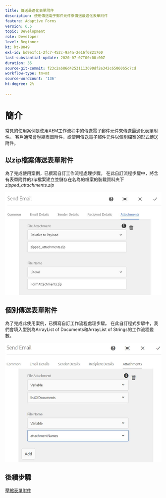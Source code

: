 ```yaml
---
title: 傳送最適化表單附件
description: 使用傳送電子郵件元件來傳送最適化表單附件
feature: Adaptive Forms
version: 6.5
topic: Development
role: Developer
level: Beginner
kt: kt-8049
exl-id: bd9e1fc1-2fc7-452c-9a4a-2e16f6821760
last-substantial-update: 2020-07-07T00:00:00Z
duration: 35
source-git-commit: f23c2ab86d42531113690df2e342c65060b5c7cd
workflow-type: tm+mt
source-wordcount: '136'
ht-degree: 2%

---
```


# 簡介



常見的使用案例是使用AEM工作流程中的傳送電子郵件元件來傳送最適化表單附件。
客戶通常會壓縮表單附件，或使用傳送電子郵件元件以個別檔案的形式傳送附件。

## 以zip檔案傳送表單附件

為了完成使用案例，已撰寫自訂工作流程處理步驟。 在此自訂流程步驟中，將含有表單附件的zip檔案建立並儲存在名為的檔案的裝載資料夾下 *zipped_attachments.zip*

![傳送表單附件](assets/send-form-attachments.JPG)

## 個別傳送表單附件

為了完成此使用案例，已撰寫自訂工作流程處理步驟。 在此自訂程式步驟中，我們會填入型別為ArrayList of Documents和ArrayList of Strings的工作流程變數。

![send-list-of-documents](assets/send-list-of-documents.JPG)

## 後續步驟

[壓縮表單附件](./custom-process-step.md)
